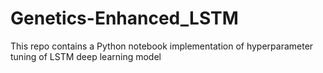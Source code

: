 # Genetics-Enhanced_LSTM
This repo contains a Python notebook implementation of hyperparameter tuning of LSTM deep learning model